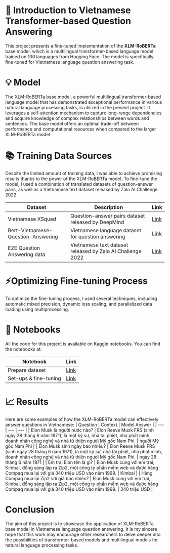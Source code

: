 # 🌟 Introduction to Vietnamese Transformer-based Question Answering
This project presents a fine-tuned implementation of the **XLM-RoBERTa** base model, which is a multilingual transformer-based language model trained on 100 languages from Hugging Face. The model is specifically fine-tuned for Vietnamese language question answering task.

# 💡 Model
The XLM-RoBERTa base model, a powerful multilingual transformer-based language model that has demonstrated exceptional performance in various natural language processing tasks, is utilized in the present project. It leverages a self-attention mechanism to capture long-range dependencies and acquire knowledge of complex relationships between words and sentences. The base model offers an optimal trade-off between performance and computational resources when compared to the larger XLM-RoBERTa model

# 📚 Training Data Sources
Despite the limited amount of training data, I was able to achieve promising results thanks to the power of the XLM-RoBERTa model. To fine-tune the model, I used a combination of translated datasets of question-answer pairs, as well as a Vietnamese text dataset released by Zalo AI Challenge 2022.

| Dataset | Description | Link |
| --- | --- | --- |
| Vietnamese XSquad | Question-answer pairs dataset released by DeepMind | [Link](https://raw.githubusercontent.com/deepmind/xquad/master/xquad.vi.json) |
| Bert-Vietnamese-Question-Answering | Vietnamese language dataset for question answering | [Link](https://raw.githubusercontent.com/mailong25/bert-vietnamese-question-answering/master/dataset/train-v2.0.json) |
| E2E Question Answering data | Vietnamese text dataset released by Zalo AI Challenge 2022 | [Link](https://www.kaggle.com/datasets/ducnh279/nlp-data) |

# ⚡Optimizing Fine-tuning Process
To optimize the fine-tuning process, I used several techniques, including automatic mixed precision, dynamic loss scaling, and parallelized data loading using multiprocessing.

# 📓 Notebooks
All the code for this project is available on Kaggle notebooks. You can find the notebooks at:

| Notebook | Link |
| --- | --- |
| Prepare dataset | [Link](https://www.kaggle.com/code/ducnh279/prep-qa-dataset) |
| Set-ups & fine-tuning | [Link](https://www.kaggle.com/code/ducnh279/qa-training) |  

# 📈 Results
Here are some examples of how the XLM-RoBERTa model can effectively answer questions in Vietnamese:
| Question | Context | Model Answer |
| --- | --- | --- |
| Elon Musk là người nước nào? | Elon Reeve Musk FRS (sinh ngày 28 tháng 6 năm 1971), là một kỹ sư, nhà tài phiệt, nhà phát minh, doanh nhân công nghệ và nhà từ thiện người Mỹ gốc Nam Phi. | người Mỹ gốc Nam Phi |
| Elon Musk sinh ngày bao nhiêu? | Elon Reeve Musk FRS (sinh ngày 28 tháng 6 năm 1971), là một kỹ sư, nhà tài phiệt, nhà phát minh, doanh nhân công nghệ và nhà từ thiện người Mỹ gốc Nam Phi. | ngày 28 tháng 6 năm 1971 |
| Em trai Elon tên là gì? | Elon Musk cùng với em trai, Kimbal, đồng sáng lập ra Zip2, một công ty phần mềm web và được hãng Compaq mua lại với giá 340 triệu USD vào năm 1999. | Kimbal |
| Hãng Compaq mua lại Zip2 với giá bao nhiêu? | Elon Musk cùng với em trai, Kimbal, đồng sáng lập ra Zip2, một công ty phần mềm web và được hãng Compaq mua lại với giá 340 triệu USD vào năm 1999. | 340 triệu USD |

# Conclusion
The aim of this project is to showcase the application of XLM-RoBERTa base model in Vietnamese language question answering. It is my sincere hope that this work may encourage other researchers to delve deeper into the possibilities of transformer-based models and multilingual models for natural language processing tasks.
